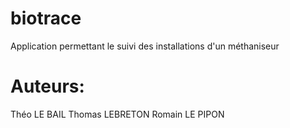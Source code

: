 # biotrace
Application permettant le suivi des installations d'un méthaniseur


# Auteurs:
Théo LE BAIL
Thomas LEBRETON
Romain LE PIPON

